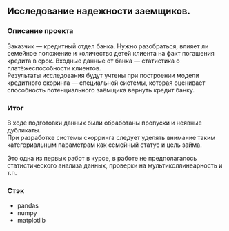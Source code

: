 ## Исследование надежности заемщиков.

### Описание проекта
Заказчик — кредитный отдел банка. Нужно разобраться, влияет ли семейное положение и количество детей клиента на факт погашения кредита в срок. Входные данные от банка — статистика о платёжеспособности клиентов.  
Результаты исследования будут учтены при построении модели кредитного скоринга — специальной системы, которая оценивает способность потенциального заёмщика вернуть кредит банку.  

### Итог 
В ходе подготовки данных были обработаны пропуски и неявные дубликаты.  
При разработке системы скорринга следует уделять внимание таким категориальным параметрам как семейный статус и цель займа. 

Это одна из первых работ в курсе, в работе не предполагалось статистического анализа данных, проверки на мультиколлинеарность и т.п.

### Стэк  

- pandas
- numpy
- matplotlib


